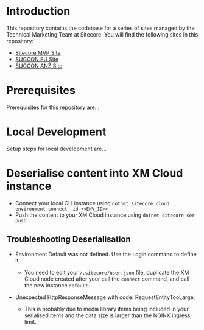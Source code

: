 # Introduction

This repository contains the codebase for a series of sites managed by the Technical Marketing Team at Sitecore. You will find the following sites in this repository:
- [Sitecore MVP Site](https://mvp.sitecore.com)
- [SUGCON EU Site](https://europe.sugcon.events)
- [SUGCON ANZ Site](https://anz.sugcon.events)

# Prerequisites

Prerequisites for this repository are...

# Local Development

Setup steps for local development are...

# Deserialise content into XM Cloud instance

* Connect your local CLI instance using `dotnet sitecore cloud environment connect -id <<ENV_ID>>`
* Push the content to your XM Cloud instance using `dotnet sitecore ser push`

## Troubleshooting Deserialisation

* Environment Default was not defined. Use the Login command to define it.
    - You need to edit your `/.sitecore/user.json` file, duplicate the XM Cloud node created after your call the `connect` command, and call the new instance `default`.

* Unexpected HttpResponseMessage with code: RequestEntityTooLarge.
    - This is probably due to media library items being included in your serialised items and the data size is larger than the NGINX ingress limit.
